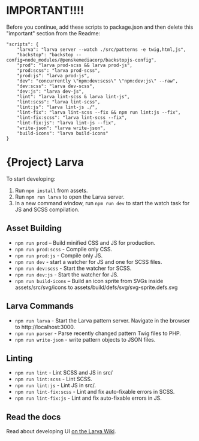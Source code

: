 # IMPORTANT!!!!

Before you continue, add these scripts to package.json and then delete this "important" section from the Readme:

```
"scripts": {
	"larva": "larva server --watch ./src/patterns -e twig,html,js",
    "backstop": "backstop --config=node_modules/@penskemediacorp/backstopjs-config",
    "prod": "larva prod-scss && larva prod-js",
    "prod:scss": "larva prod-scss",
    "prod:js": "larva prod-js",
    "dev": "concurrently \"npm:dev:scss\" \"npm:dev:js\" --raw",
    "dev:scss": "larva dev-scss",
    "dev:js": "larva dev-js",
    "lint": "larva lint-scss & larva lint-js",
    "lint:scss": "larva lint-scss",
    "lint:js": "larva lint-js ./",
    "lint-fix": "larva lint-scss --fix && npm run lint:js --fix",
    "lint-fix:scss": "larva lint-scss --fix",
    "lint-fix:js": "larva lint-js --fix",
    "write-json": "larva write-json",
    "build-icons": "larva build-icons"
}
```

# {Project} Larva

To start developing:

1. Run `npm install` from assets.
2. Run `npm run larva` to open the Larva server.
3. In a new command window, run `npm run dev` to start the watch task for JS and SCSS compilation.

## Asset Building

* `npm run prod` – Build minified CSS and JS for production.
* `npm run prod:scss` - Compile only CSS.
* `npm run prod:js` - Compile only JS.
* `npm run dev` - start a watcher for JS and one for SCSS files.
* `npm run dev:scss` - Start the watcher for SCSS.
* `npm run dev:js` - Start the watcher for JS.
* `npm run build-icons` – Build an icon sprite from SVGs inside assets/src/svg/icons to assets/build/defs/svg/svg-sprite.defs.svg

## Larva Commands

* `npm run larva` - Start the Larva pattern server. Navigate in the browser to http://localhost:3000.
* `npm run parser` - Parse recently changed pattern Twig files to PHP.
* `npm run write-json` - write pattern objects to JSON files.

## Linting

* `npm run lint` - Lint SCSS and JS in src/
* `npm run lint:scss` - Lint SCSS.
* `npm run lint:js` - Lint JS in src/.
* `npm run lint-fix:scss` - Lint and fix auto-fixable errors in SCSS.
* `npm run lint-fix:js` - Lint and fix auto-fixable errors in JS.

## Read the docs

Read about developing UI [on the Larva Wiki](https://github.com/penske-media-corp/pmc-larva/wiki). 

